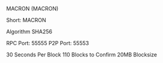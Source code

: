 MACRON (MACRON)


Short: MACRON

Algorithm SHA256


RPC Port: 55555
P2P Port: 55553



30 Seconds Per Block
110 Blocks to Confirm
20MB Blocksize

